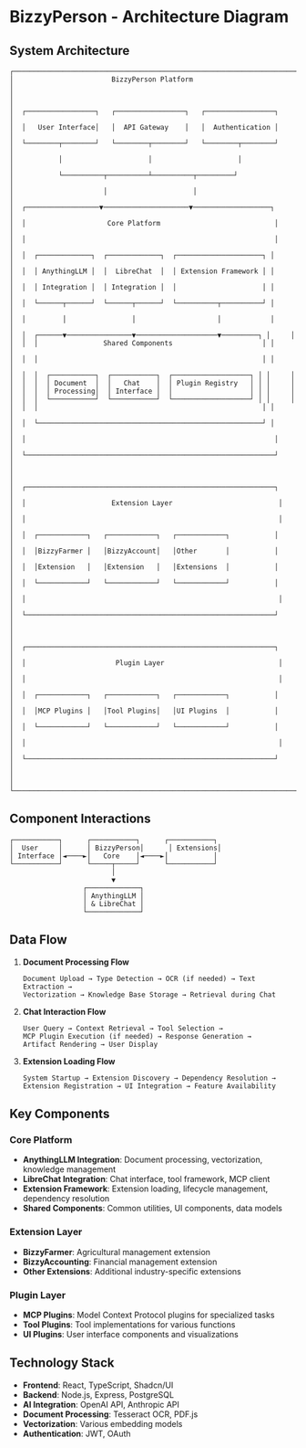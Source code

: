 # BizzyPerson - Architecture Diagram

## System Architecture

```
┌─────────────────────────────────────────────────────────────────────┐
│                        BizzyPerson Platform                          │
│                                                                      │
│  ┌─────────────────┐   ┌─────────────────┐   ┌─────────────────┐    │
│  │   User Interface│   │  API Gateway    │   │  Authentication │    │
│  └────────┬────────┘   └────────┬────────┘   └────────┬────────┘    │
│           │                     │                     │              │
│           └──────────┬──────────┴──────────┬─────────┘              │
│                      │                     │                         │
│  ┌──────────────────▼─────────────────────▼───────────────────┐     │
│  │                    Core Platform                            │     │
│  │                                                             │     │
│  │  ┌─────────────┐  ┌─────────────┐  ┌─────────────────────┐ │     │
│  │  │ AnythingLLM │  │  LibreChat  │  │ Extension Framework │ │     │
│  │  │ Integration │  │ Integration │  │                     │ │     │
│  │  └──────┬──────┘  └──────┬──────┘  └──────────┬──────────┘ │     │
│  │         │                │                    │            │     │
│  │  ┌──────▼────────────────▼────────────────────▼─────────┐ │     │
│  │  │                Shared Components                      │ │     │
│  │  │                                                       │ │     │
│  │  │  ┌───────────┐  ┌───────────┐  ┌───────────────────┐ │ │     │
│  │  │  │ Document  │  │   Chat    │  │ Plugin Registry   │ │ │     │
│  │  │  │ Processing│  │ Interface │  │                   │ │ │     │
│  │  │  └───────────┘  └───────────┘  └───────────────────┘ │ │     │
│  │  │                                                       │ │     │
│  │  └───────────────────────────────────────────────────────┘ │     │
│  │                                                             │     │
│  └─────────────────────────────────────────────────────────────┘     │
│                                                                      │
│  ┌─────────────────────────────────────────────────────────────┐     │
│  │                     Extension Layer                          │     │
│  │                                                              │     │
│  │  ┌────────────┐   ┌────────────┐   ┌────────────┐           │     │
│  │  │BizzyFarmer │   │BizzyAccount│   │Other       │           │     │
│  │  │Extension   │   │Extension   │   │Extensions  │           │     │
│  │  └────────────┘   └────────────┘   └────────────┘           │     │
│  │                                                              │     │
│  └─────────────────────────────────────────────────────────────┘     │
│                                                                      │
│  ┌─────────────────────────────────────────────────────────────┐     │
│  │                      Plugin Layer                            │     │
│  │                                                              │     │
│  │  ┌────────────┐   ┌────────────┐   ┌────────────┐           │     │
│  │  │MCP Plugins │   │Tool Plugins│   │UI Plugins  │           │     │
│  │  └────────────┘   └────────────┘   └────────────┘           │     │
│  │                                                              │     │
│  └─────────────────────────────────────────────────────────────┘     │
│                                                                      │
└─────────────────────────────────────────────────────────────────────┘
```

## Component Interactions

```
┌───────────┐      ┌───────────┐      ┌───────────┐
│  User     │      │ BizzyPerson│      │ Extensions│
│ Interface │◄────►│   Core    │◄────►│           │
└───────────┘      └─────┬─────┘      └───────────┘
                         │
                         ▼
                  ┌─────────────┐
                  │ AnythingLLM │
                  │ & LibreChat │
                  └─────────────┘
```

## Data Flow

1. **Document Processing Flow**
   ```
   Document Upload → Type Detection → OCR (if needed) → Text Extraction → 
   Vectorization → Knowledge Base Storage → Retrieval during Chat
   ```

2. **Chat Interaction Flow**
   ```
   User Query → Context Retrieval → Tool Selection → 
   MCP Plugin Execution (if needed) → Response Generation → 
   Artifact Rendering → User Display
   ```

3. **Extension Loading Flow**
   ```
   System Startup → Extension Discovery → Dependency Resolution → 
   Extension Registration → UI Integration → Feature Availability
   ```

## Key Components

### Core Platform

- **AnythingLLM Integration**: Document processing, vectorization, knowledge management
- **LibreChat Integration**: Chat interface, tool framework, MCP client
- **Extension Framework**: Extension loading, lifecycle management, dependency resolution
- **Shared Components**: Common utilities, UI components, data models

### Extension Layer

- **BizzyFarmer**: Agricultural management extension
- **BizzyAccounting**: Financial management extension
- **Other Extensions**: Additional industry-specific extensions

### Plugin Layer

- **MCP Plugins**: Model Context Protocol plugins for specialized tasks
- **Tool Plugins**: Tool implementations for various functions
- **UI Plugins**: User interface components and visualizations

## Technology Stack

- **Frontend**: React, TypeScript, Shadcn/UI
- **Backend**: Node.js, Express, PostgreSQL
- **AI Integration**: OpenAI API, Anthropic API
- **Document Processing**: Tesseract OCR, PDF.js
- **Vectorization**: Various embedding models
- **Authentication**: JWT, OAuth 
